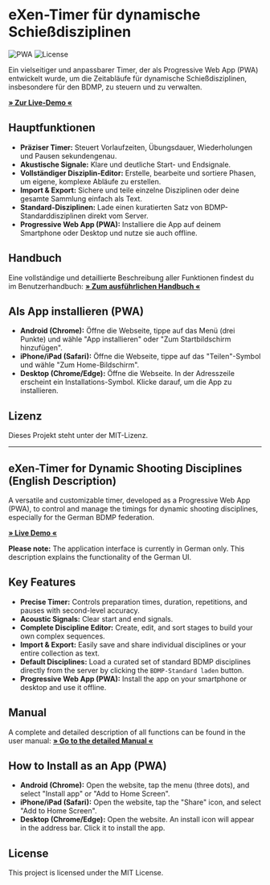 # eXen-Timer für dynamische Schießdisziplinen

![PWA](https://img.shields.io/badge/PWA-Ready-f59e0b)
![License](https://img.shields.io/badge/License-MIT-blue.svg)

Ein vielseitiger und anpassbarer Timer, der als Progressive Web App (PWA) entwickelt wurde, um die Zeitabläufe für dynamische Schießdisziplinen, insbesondere für den BDMP, zu steuern und zu verwalten.

**[» Zur Live-Demo «](https://exeninfo.github.io/eXen-Timer/)**

## Hauptfunktionen

* **Präziser Timer:** Steuert Vorlaufzeiten, Übungsdauer, Wiederholungen und Pausen sekundengenau.
* **Akustische Signale:** Klare und deutliche Start- und Endsignale.
* **Vollständiger Disziplin-Editor:** Erstelle, bearbeite und sortiere Phasen, um eigene, komplexe Abläufe zu erstellen.
* **Import & Export:** Sichere und teile einzelne Disziplinen oder deine gesamte Sammlung einfach als Text.
* **Standard-Disziplinen:** Lade einen kuratierten Satz von BDMP-Standarddisziplinen direkt vom Server.
* **Progressive Web App (PWA):** Installiere die App auf deinem Smartphone oder Desktop und nutze sie auch offline.

## Handbuch

Eine vollständige und detaillierte Beschreibung aller Funktionen findest du im Benutzerhandbuch:
**[» Zum ausführlichen Handbuch «](https://exeninfo.github.io/eXen-Timer/manual.html)**

## Als App installieren (PWA)

* **Android (Chrome):** Öffne die Webseite, tippe auf das Menü (drei Punkte) und wähle "App installieren" oder "Zum Startbildschirm hinzufügen".
* **iPhone/iPad (Safari):** Öffne die Webseite, tippe auf das "Teilen"-Symbol und wähle "Zum Home-Bildschirm".
* **Desktop (Chrome/Edge):** Öffne die Webseite. In der Adresszeile erscheint ein Installations-Symbol. Klicke darauf, um die App zu installieren.

## Lizenz

Dieses Projekt steht unter der MIT-Lizenz.

***

## eXen-Timer for Dynamic Shooting Disciplines (English Description)

A versatile and customizable timer, developed as a Progressive Web App (PWA), to control and manage the timings for dynamic shooting disciplines, especially for the German BDMP federation.

**[» Live Demo «](https://exeninfo.github.io/eXen-Timer/)**

**Please note:** The application interface is currently in German only. This description explains the functionality of the German UI.

## Key Features

* **Precise Timer:** Controls preparation times, duration, repetitions, and pauses with second-level accuracy.
* **Acoustic Signals:** Clear start and end signals.
* **Complete Discipline Editor:** Create, edit, and sort stages to build your own complex sequences.
* **Import & Export:** Easily save and share individual disciplines or your entire collection as text.
* **Default Disciplines:** Load a curated set of standard BDMP disciplines directly from the server by clicking the `BDMP-Standard laden` button.
* **Progressive Web App (PWA):** Install the app on your smartphone or desktop and use it offline.

## Manual

A complete and detailed description of all functions can be found in the user manual:
**[» Go to the detailed Manual «](https://exeninfo.github.io/eXen-Timer/manual.html)**

## How to Install as an App (PWA)

* **Android (Chrome):** Open the website, tap the menu (three dots), and select "Install app" or "Add to Home Screen".
* **iPhone/iPad (Safari):** Open the website, tap the "Share" icon, and select "Add to Home Screen".
* **Desktop (Chrome/Edge):** Open the website. An install icon will appear in the address bar. Click it to install the app.

## License

This project is licensed under the MIT License.

